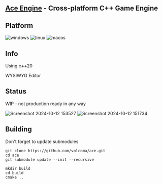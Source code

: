 ## [Ace Engine](https://github.com/volcoma/ace) - Cross-platform C++ Game Engine

## Platform
![windows](https://github.com/volcoma/ace/actions/workflows/windows.yml/badge.svg)
![linux](https://github.com/volcoma/ace/actions/workflows/linux.yml/badge.svg)
![macos](https://github.com/volcoma/ace/actions/workflows/macos.yml/badge.svg)

## Info
Using c++20

WYSIWYG Editor

## Status
WIP - not production ready in any way

![Screenshot 2024-10-12 153527](https://github.com/user-attachments/assets/dacb054b-13c8-49e8-a757-dd43bdd8401a)
![Screenshot 2024-10-12 151734](https://github.com/user-attachments/assets/7eed707b-35fb-41f8-8831-4a235bd9934f)

## Building
Don't forget to update submodules
```
git clone https://github.com/volcoma/ace.git
cd ace
git submodule update --init --recursive

mkdir build
cd build
cmake ..

```
